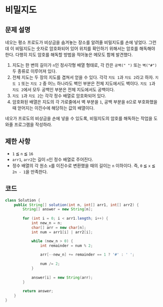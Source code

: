 # 비밀지도

## 문제 설명
네오는 평소 프로도가 비상금을 숨겨놓는 장소를 알려줄 비밀지도를 손에 넣었다. 그런데 이 비밀지도는 숫자로 암호화되어 있어 위치를 확인하기 위해서는 암호를 해독해야 한다. 다행히 지도 암호를 해독할 방법을 적어놓은 메모도 함께 발견했다.

1. 지도는 한 변의 길이가 `n`인 정사각형 배열 형태로, 각 칸은 `공백(" ")` 또는 `벽("#")` 두 종류로 이루어져 있다.
2. 전체 지도는 두 장의 지도를 겹쳐서 얻을 수 있다. 각각 `지도 1`과 `지도 2`라고 하자. `지도 1` 또는 `지도 2` 중 어느 하나라도 벽인 부분은 전체 지도에서도 벽이다. `지도 1`과 `지도 2`에서 모두 공백인 부분은 전체 지도에서도 공백이다.
3. `지도 1`과 `지도 2`는 각각 정수 배열로 암호화되어 있다.
4. 암호화된 배열은 지도의 각 가로줄에서 벽 부분을 `1`, 공백 부분을 `0`으로 부호화했을 때 얻어지는 이진수에 해당하는 값의 배열이다.

네오가 프로도의 비상금을 손에 넣을 수 있도록, 비밀지도의 암호를 해독하는 작업을 도와줄 프로그램을 작성하라.

## 제한 사항
- `1` ≦ `n` ≦ `16`
- `arr1`, `arr2`는 길이 `n`인 정수 배열로 주어진다.
- 정수 배열의 각 원소 `x`를 이진수로 변환했을 때의 길이는 `n` 이하이다. 즉, `0` ≦ `x` ≦ `2n - 1`을 만족한다.

## 코드

```java
class Solution {
    public String[] solution(int n, int[] arr1, int[] arr2) {
        String[] answer = new String[n];
        
        for (int i = 0; i < arr1.length; i++) {
            int new_n = n;
            char[] arr = new char[n];
            int num = arr1[i] | arr2[i];

            while (new_n > 0) {
                int remainder = num % 2;
                
                arr[--new_n] += remainder == 1 ? '#' : ' ';
                
                num /= 2;
            }
            
            answer[i] = new String(arr);
        }
        
        return answer;
    }
}
```
